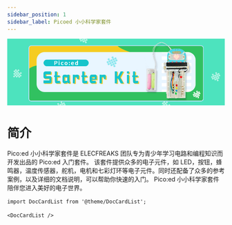 ```yaml
---
sidebar_position: 1
sidebar_label: Picoed 小小科学家套件
---
```


![](./images/pico-ed-starter-kit-01.png)

# 简介

Pico:ed 小小科学家套件是 ELECFREAKS 团队专为青少年学习电路和编程知识而开发出品的 Pico:ed 入门套件。
该套件提供众多的电子元件，如 LED，按钮，蜂鸣器，温度传感器，舵机，电机和七彩灯环等电子元件。同时还配备了众多的参考案例，以及详细的文档说明，可以帮助你快速的入门。 Pico:ed 小小科学家套件陪伴您进入美好的电子世界。


```mdx-code-block
import DocCardList from '@theme/DocCardList';

<DocCardList />
```

